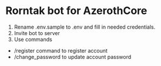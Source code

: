 # Rorntak bot for AzerothCore
1. Rename .env.sample to .env and fill in needed credentials.
2. Invite bot to server
3. Use commands
- /register command to register account
- /change_password to update account password
